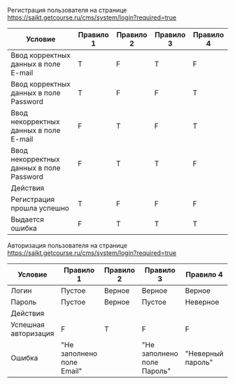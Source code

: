 Регистрация пользователя на странице https://saikt.getcourse.ru/cms/system/login?required=true

| Условие                                  | Правило 1 | Правило 2 | Правило 3 | Правило 4 |
|------------------------------------------|-----------|-----------|-----------|-----------|
| Ввод корректных данных в поле E-mail     | T         | F         | T         | F         |
| Ввод корректных данных в поле Password   | T         | F         | F         | T         |
| Ввод некорректных данных в поле E-mail   | F         | T         | F         | T         |
| Ввод некорректных данных в поле Password | F         | T         | T         | F         |
| Действия                                 |           |           |           |           |
| Регистрация прошла успешно               | T         | F         | F         | F         |
| Выдается ошибка                          | F         | T         | T         | T         |


Авторизация пользователя на странице https://saikt.getcourse.ru/cms/system/login?required=true

| Условие              | Правило 1                 | Правило 2 | Правило 3                  | Правило 4         | Правило 5                 | Правило 6                 | Правило 7        | Правило 8        | Правило 9        |
|----------------------|---------------------------|-----------|----------------------------|-------------------|---------------------------|---------------------------|------------------|------------------|------------------|
| Логин                | Пустое                    | Верное    | Верное                     | Верное            | Пустое                    | Пустое                    | Неверное         | Неверное         | Неверное         |
| Пароль               | Пустое                    | Верное    | Пустое                     | Неверное          | Верное                    | Неверное                  | Верное           | Неверное         | Пустое           |
| Действия             |                           |           |                            |                   |                           |                           |                  |                  |                  |
| Успешная авторизация | F                         | T         | F                          | F                 | F                         | F                         | F                | F                | F                |
| Ошибка               | "Не заполнено поле Email" |           | "Не заполнено поле Пароль" | "Неверный пароль" | "Не заполнено поле Email" | "Не заполнено поле Email" | "Неверный Email" | "Неверный Email" | "Неверный Email" |
